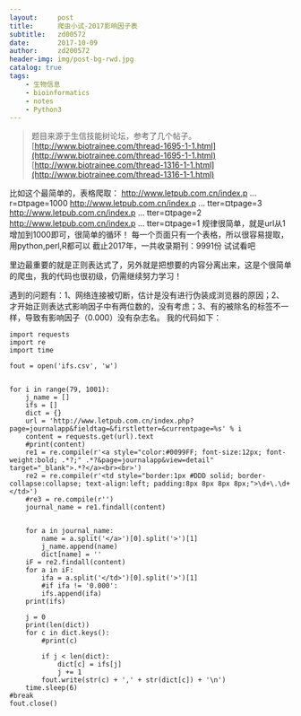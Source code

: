 ```yaml
---
layout:     post
title:      爬虫小试-2017影响因子表
subtitle:   zd00572
date:       2017-10-09
author:     zd200572
header-img: img/post-bg-rwd.jpg
catalog: true
tags:
    - 生物信息
    - bioinformatics
    - notes
    - Python3
---
```

> 题目来源于生信技能树论坛，参考了几个帖子。
> [http://www.biotrainee.com/thread-1695-1-1.html](http://www.biotrainee.com/thread-1695-1-1.html)
> [http://www.biotrainee.com/thread-1316-1-1.html](http://www.biotrainee.com/thread-1316-1-1.html)
> 
比如这个最简单的，表格爬取：
http://www.letpub.com.cn/index.p ... r=¤tpage=1000
http://www.letpub.com.cn/index.p ... tter=¤tpage=3 
http://www.letpub.com.cn/index.p ... tter=¤tpage=2 
http://www.letpub.com.cn/index.p ... tter=¤tpage=1 
规律很简单，就是url从1增加到1000即可，很简单的循环！
每一个页面只有一个表格，所以很容易提取，用python,perl,R都可以 
截止2017年，一共收录期刊：9991份
试试看吧

里边最重要的就是正则表达式了，另外就是把想要的内容分离出来，这是个很简单的爬虫，我的代码也很初级，仍需继续努力学习！

遇到的问题有：1、网络连接被切断，估计是没有进行伪装成浏览器的原因；2、才开始正则表达式影响因子中有两位数的，没有考虑；3、有的被除名的标签不一样，导致有影响因子（0.000）没有杂志名。
我的代码如下：

    import requests
    import re
    import time
    
    fout = open('ifs.csv', 'w')
    
    
    for i in range(79, 1001):
	    j_name = []
    	ifs = []
    	dict = {}
    	url = 'http://www.letpub.com.cn/index.php?page=journalapp&fieldtag=&firstletter=&currentpage=%s' % i
    	content = requests.get(url).text
    	#print(content)
    	re1 = re.compile(r'<a style="color:#0099FF; font-size:12px; font-weight:bold; .*?;" .*?&page=journalapp&view=detail" target="_blank">.*?</a><br><br>')
    	re2 = re.compile(r'<td style="border:1px #DDD solid; border-collapse:collapse; text-align:left; padding:8px 8px 8px 8px;">\d+\.\d+</td>')
    	#re3 = re.compile(r'')
    	journal_name = re1.findall(content)
    
    	
    	for a in journal_name:
    		name = a.split('</a>')[0].split('>')[1]
    		j_name.append(name)
    		dict[name] = ''
    	iF = re2.findall(content)
    	for a in iF:
    		ifa = a.split('</td>')[0].split('>')[1]
    		#if ifa != '0.000':
    		ifs.append(ifa)
    	print(ifs)
    
    	j = 0
    	print(len(dict))
    	for c in dict.keys():
    		#print(c)
    
    		if j < len(dict):
    			dict[c] = ifs[j]
    			j += 1
    		fout.write(str(c) + ',' + str(dict[c]) + '\n')
    	time.sleep(6)
	#break
    fout.close()








